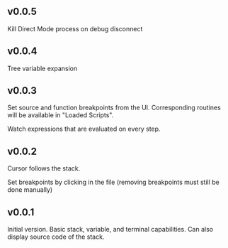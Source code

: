 ## v0.0.5

Kill Direct Mode process on debug disconnect

## v0.0.4

Tree variable expansion

## v0.0.3

Set source and function breakpoints from the UI. Corresponding routines will be available in "Loaded Scripts".

Watch expressions that are evaluated on every step.

## v0.0.2

Cursor follows the stack.

Set breakpoints by clicking in the file (removing breakpoints must still be done manually)

## v0.0.1

Initial version. Basic stack, variable, and terminal capabilities. Can also display source code of the stack.
